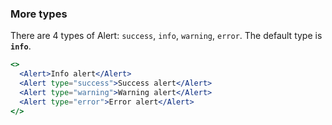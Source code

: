 <demo>

### More types

There are 4 types of Alert: `success`, `info`, `warning`, `error`. The default type is **`info`**.

```jsx live
<>
  <Alert>Info alert</Alert>
  <Alert type="success">Success alert</Alert>
  <Alert type="warning">Warning alert</Alert>
  <Alert type="error">Error alert</Alert>
</>
```

</demo>
